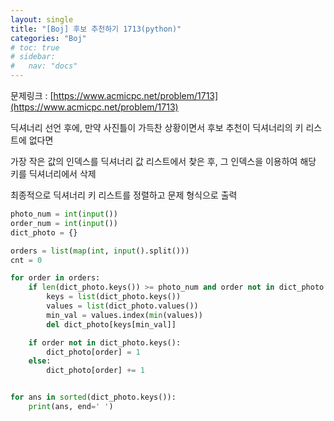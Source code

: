 ```yaml
---
layout: single
title: "[Boj] 후보 추천하기 1713(python)"
categories: "Boj"
# toc: true
# sidebar:
#   nav: "docs"
---
```


문제링크 : [https://www.acmicpc.net/problem/1713](https://www.acmicpc.net/problem/1713)

딕셔너리 선언 후에, 만약 사진틀이 가득찬 상황이면서 후보 추천이 딕셔너리의 키 리스트에 없다면

가장 작은 값의 인덱스를 딕셔너리 값 리스트에서 찾은 후, 그 인덱스을 이용하여 해당 키를 딕셔너리에서 삭제

최종적으로 딕셔너리 키 리스트를 정렬하고 문제 형식으로 출력

```python
photo_num = int(input())
order_num = int(input())
dict_photo = {}

orders = list(map(int, input().split()))
cnt = 0

for order in orders:
    if len(dict_photo.keys()) >= photo_num and order not in dict_photo.keys():
        keys = list(dict_photo.keys())
        values = list(dict_photo.values())
        min_val = values.index(min(values))
        del dict_photo[keys[min_val]]

    if order not in dict_photo.keys():
        dict_photo[order] = 1
    else:
        dict_photo[order] += 1


for ans in sorted(dict_photo.keys()):
    print(ans, end=' ')
```
